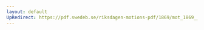 ```yaml
---
layout: default
UpRedirect: https://pdf.swedeb.se/riksdagen-motions-pdf/1869/mot_1869__ak__00350/mot_1869__ak__00350_001.pdf
---
```

